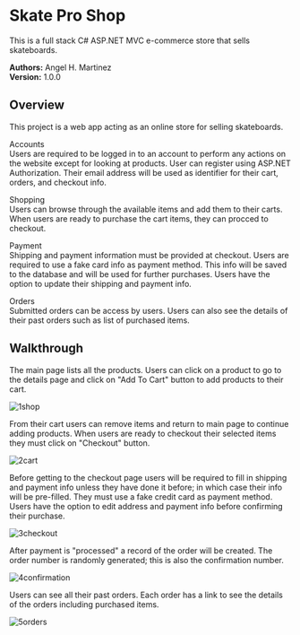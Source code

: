 # Skate Pro Shop
This is a full stack C# ASP.NET MVC e-commerce store that sells skateboards.

**Authors:** Angel H. Martinez<br />
**Version:** 1.0.0

## Overview<br />
This project is a web app acting as an online store for selling skateboards.

Accounts<br />
Users are required to be logged in to an account to perform any actions on the website except for looking at products. User can register using ASP.NET Authorization. Their email address will be used as identifier for their cart, orders, and checkout info.

Shopping<br />
Users can browse through the available items and add them to their carts. When users are ready to purchase the cart items, they can procced to checkout.

Payment<br />
Shipping and payment information must be provided at checkout. Users are required to use a fake card info as payment method. This info will be saved to the database and will be used for further purchases. Users have the option to update their shipping and payment info. 

Orders<br />
Submitted orders can be access by users. Users can also see the details of their past orders such as list of purchased items.

## Walkthrough<br />

The main page lists all the products. Users can click on a product to go to the details page and click on "Add To Cart" button to add products to their cart.

![1shop](https://user-images.githubusercontent.com/71573442/126697424-4a6f73e5-141d-4d2c-8af7-a2bef3fec6de.png)

From their cart users can remove items and return to main page to continue adding products. When users are ready to checkout their selected items they must click on "Checkout" button.

![2cart](https://user-images.githubusercontent.com/71573442/126698162-a85ccf4f-74ba-43b6-84c4-a15e6eda68f4.PNG)

Before getting to the checkout page users will be required to fill in shipping and payment info unless they have done it before; in which case their info will be pre-filled. They must use a fake credit card as payment method. Users have the option to edit address and payment info before confirming their purchase.

![3checkout](https://user-images.githubusercontent.com/71573442/126698693-349c2489-4f02-4372-9c74-c6189d1db8a7.png)

After payment is "processed" a record of the order will be created. The order number is randomly generated; this is also the confirmation number.

![4confirmation](https://user-images.githubusercontent.com/71573442/126699112-9bd43e60-166e-4ccd-9dbd-540dd39a7298.PNG)

Users can see all their past orders. Each order has a link to see the details of the orders including purchased items.

![5orders](https://user-images.githubusercontent.com/71573442/126699796-a247ab3c-ab2c-43e0-8231-799f8073866d.png)

